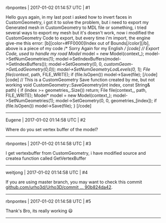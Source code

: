 rbnpontes | 2017-01-02 01:14:57 UTC | #1

Hello guys again, in my last post i asked how to invert faces in CustomGeometry, i got it to solve the problem, but i need to export my Generated mesh in CustomGeometry to MDL file or something,
i tried several ways to export my mesh but it's doesn't work, now i modified the CustomGeometry Code to export, but every time i'm import, the engine give-me this error: [b][color=#FF0000]Index out of Bounds[/color][/b],
above is a piece of my code
/* Sorry Again for my English */
[code]
// Export Code, used to handle my road 
Model* model = new Model(context_);
			model->SetNumGeometries(1);
			model->SetIndexBuffers(model->GetIndexBuffers());
			model->SetGeometry(0, 0, _customGeom->GetLodGeometry(0,0));
			model->SetNumGeometryLodLevels(0, 1);
			File file(context_, path, FILE_WRITE);
			if (file.IsOpen())
				model->Save(file);
[/code]
[code]
// This is a CustomGeometry Save function created by me, but not working
void CustomGeometry::SaveGeometry(int index, const String& path)
{
	if (index >= geometries_.Size())
		return;
		File file(context_, path, FILE_WRITE);
		Model* model = new Model(context_);
		model->SetNumGeometries(1);
		model->SetGeometry(0, 0, geometries_[index]);
		if (file.IsOpen())
			model->Save(file);
}
[/code]

-------------------------

Eugene | 2017-01-02 01:14:58 UTC | #2

Where do you set vertex buffer of the model?

-------------------------

rbnpontes | 2017-01-02 01:14:58 UTC | #3

I get vertexbuffer from CustomGeometry, i have modified source and createa function called GetVertexBuffer

-------------------------

weitjong | 2017-01-02 01:14:58 UTC | #4

If you are using master branch, you may want to check this commit [github.com/urho3d/Urho3D/commit ... 90b824da42](https://github.com/urho3d/Urho3D/commit/20af1aa85fde8a74bec44667470c9990b824da42).

-------------------------

rbnpontes | 2017-01-02 01:14:58 UTC | #5

Thank's Bro, its really working :smiley:

-------------------------

